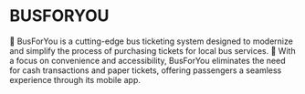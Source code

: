 # BUSFORYOU
🚌 BusForYou is a cutting-edge bus ticketing system designed to modernize and simplify the process of purchasing tickets for local bus services.  🎫 With a focus on convenience and accessibility, BusForYou eliminates the need for cash transactions and paper tickets, offering passengers a seamless experience through its mobile app.
